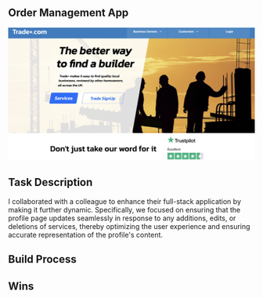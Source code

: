## Order Management App

![screenshot of website](example.png)

## Task Description

I collaborated with a colleague to enhance their full-stack application by making it further dynamic. Specifically, we focused on ensuring that the profile page updates seamlessly in response to any additions, edits, or deletions of services, thereby optimizing the user experience and ensuring accurate representation of the profile's content.

## Build Process

## Wins
